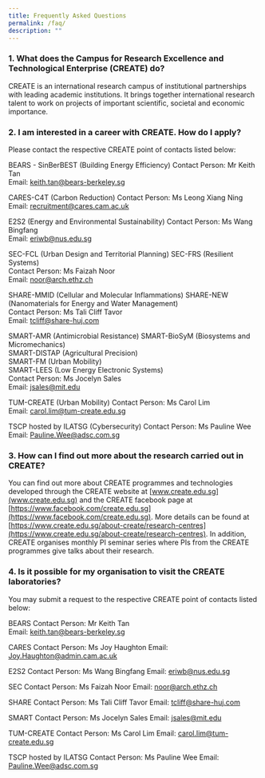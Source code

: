 ```yaml
---
title: Frequently Asked Questions
permalink: /faq/
description: ""
---
```

### 1. What does the Campus for Research Excellence and Technological Enterprise (CREATE) do?
CREATE is an international research campus of institutional partnerships with leading academic institutions. It brings together international research talent to work on projects of important scientific, societal and economic importance.
 
### 2. I am interested in a career with CREATE. How do I apply?
Please contact the respective CREATE point of contacts listed below:  

BEARS - SinBerBEST (Building Energy Efficiency) 
Contact Person: Mr Keith Tan<br/>
Email: [keith.tan@bears-berkeley.sg](keith.tan@bears-berkeley.sg)<br/> 

CARES-C4T (Carbon Reduction) 
Contact Person: Ms Leong Xiang Ning<br/>
Email: [recruitment@cares.cam.ac.uk ](recruitment@cares.cam.ac.uk )<br/>

E2S2 (Energy and Environmental Sustainability) 
Contact Person: Ms Wang Bingfang <br/>
Email: [eriwb@nus.edu.sg](eriwb@nus.edu.sg)<br/>

SEC-FCL (Urban Design and Territorial Planning) 
SEC-FRS (Resilient Systems) <br/> 
Contact Person: Ms Faizah Noor <br/> 
Email: [noor@arch.ethz.ch](noor@arch.ethz.ch) <br/> 

SHARE-MMID (Cellular and Molecular Inflammations) 
SHARE-NEW (Nanomaterials for Energy and Water Management) <br/> 
Contact Person: Ms Tali Cliff Tavor <br/> 
Email: [tcliff@share-huj.com](tcliff@share-huj.com) <br/> 

SMART-AMR (Antimicrobial Resistance) 
SMART-BioSyM (Biosystems and Micromechanics) <br/> 
SMART-DISTAP (Agricultural Precision) <br/> 
SMART-FM (Urban Mobility) <br/>
SMART-LEES (Low Energy Electronic Systems) <br/> 
Contact Person: Ms Jocelyn Sales <br/> 
Email: [jsales@mit.edu](jsales@mit.edu) <br/> 

TUM-CREATE (Urban Mobility) 
Contact Person: Ms Carol Lim <br/> 
Email: [carol.lim@tum-create.edu.sg](carol.lim@tum-create.edu.sg)<br/> 

TSCP hosted by ILATSG (Cybersecurity) 
Contact Person: Ms Pauline Wee <br/> 
Email: [Pauline.Wee@adsc.com.sg](Pauline.Wee@adsc.com.sg)<br/> 

### 3. How can I find out more about the research carried out in CREATE?
You can find out more about CREATE programmes and technologies developed through the CREATE website at [www.create.edu.sg](www.create.edu.sg) and the CREATE facebook page at [https://www.facebook.com/create.edu.sg](https://www.facebook.com/create.edu.sg). More details can be found at [https://www.create.edu.sg/about-create/research-centres](https://www.create.edu.sg/about-create/research-centres). In addition, CREATE organises monthly PI seminar series where PIs from the CREATE programmes give talks about their research.
 
### 4. Is it possible for my organisation to visit the CREATE laboratories?
You may submit a request to the respective CREATE point of contacts listed below:

BEARS
Contact Person: Mr Keith Tan<br/>
Email: keith.tan@bears-berkeley.sg<br/>

CARES
Contact Person: Ms Joy Haughton
Email: Joy.Haughton@admin.cam.ac.uk

E2S2
Contact Person: Ms Wang Bingfang
Email: eriwb@nus.edu.sg

SEC
Contact Person: Ms Faizah Noor
Email: noor@arch.ethz.ch

SHARE
Contact Person: Ms Tali Cliff Tavor
Email: tcliff@share-huj.com

SMART
Contact Person: Ms Jocelyn Sales
Email: jsales@mit.edu

TUM-CREATE
Contact Person: Ms Carol Lim
Email: carol.lim@tum-create.edu.sg

TSCP hosted by ILATSG
Contact Person: Ms Pauline Wee
Email: Pauline.Wee@adsc.com.sg